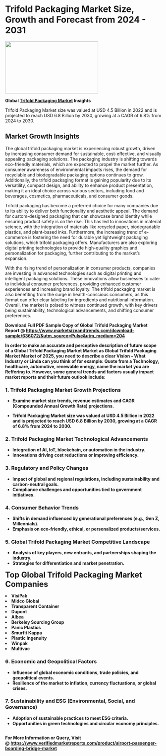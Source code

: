 <H1>Trifold Packaging Market Size, Growth and Forecast from 2024 - 2031</H1><img class="aligncenter size-medium wp-image-584254" src="https://thirdeyenews.in/wp-content/uploads/2024/09/Global-Market-Research-300x168.jpeg" alt="" width="300" height="168" /><p><strong>Global&nbsp;<a href="https://www.marketsizeandtrends.com/download-sample/636072/&amp;utm_source=Pulse&amp;utm_medium=204">Trifold Packaging Market</a> Insights</strong></p><p>Trifold Packaging Market size was valued at USD 4.5 Billion in 2022 and is projected to reach USD 6.8 Billion by 2030, growing at a CAGR of 6.8% from 2024 to 2030.</p><p><h2>Market Growth Insights</h2> <p>The global trifold packaging market is experiencing robust growth, driven by increasing consumer demand for sustainable, cost-effective, and visually appealing packaging solutions. The packaging industry is shifting towards eco-friendly materials, which are expected to propel the market further. As consumer awareness of environmental impacts rises, the demand for recyclable and biodegradable packaging options continues to grow. Additionally, the trifold packaging format is gaining popularity due to its versatility, compact design, and ability to enhance product presentation, making it an ideal choice across various sectors, including food and beverages, cosmetics, pharmaceuticals, and consumer goods.</p> <p><strong></strong></p> <p>Trifold packaging has become a preferred choice for many companies due to its ability to deliver both functionality and aesthetic appeal. The demand for custom-designed packaging that can showcase brand identity while ensuring product safety is on the rise. This has led to innovations in material science, with the integration of materials like recycled paper, biodegradable plastics, and plant-based inks. Furthermore, the increasing trend of e-commerce is fostering the need for durable yet lightweight packaging solutions, which trifold packaging offers. Manufacturers are also exploring digital printing technologies to provide high-quality graphics and personalization for packaging, further contributing to the market’s expansion.</p> <p>With the rising trend of personalization in consumer products, companies are investing in advanced technologies such as digital printing and intelligent packaging solutions. These innovations allow businesses to cater to individual consumer preferences, providing enhanced customer experiences and increasing brand loyalty. The trifold packaging market is also benefiting from the surge in health-conscious consumers, as this format can offer clear labeling for ingredients and nutritional information. Overall, the market is poised to witness continued growth, with key drivers being sustainability, technological advancements, and shifting consumer preferences.</p> <p><strong></p><p><span class=""><strong>Download Full PDF Sample Copy of Global Trifold Packaging Market Report</strong> @ <a href="https://www.marketsizeandtrends.com/download-sample/636072/&amp;utm_source=Pulse&amp;utm_medium=204" target="_blank">https://www.marketsizeandtrends.com/download-sample/636072/&amp;utm_source=Pulse&amp;utm_medium=204</a></span></p><p>In order to make an accurate and perceptive description of future scope of a Global&nbsp;Trifold Packaging Market Market as Global&nbsp;Trifold Packaging Market Market of 2025, you need to describe a clear Vision &ndash; What Industry or Linda can you think of for example: Quote from a Technology, healthcare, automotive, renewable energy, name the market you are Reffering to. However, some general trends and factors usually impact market reports and their future outlook include:</p><h3>1.&nbsp;<strong>Trifold Packaging Market Growth Projections</strong></h3><ul><li>Examine market size trends, revenue estimates and CAGR (Compounded Annual Growth Rate) projections.</li><li><p>Trifold Packaging Market size was valued at USD 4.5 Billion in 2022 and is projected to reach USD 6.8 Billion by 2030, growing at a CAGR of 6.8% from 2024 to 2030.</p></li></ul><h3>2.&nbsp;<strong>Trifold Packaging Market Technological Advancements</strong></h3><ul><li>Integration of AI, IoT, blockchain, or automation in the industry.</li><li>Innovations driving cost reductions or improving efficiency.</li></ul><h3>3.&nbsp;<strong>Regulatory and Policy Changes</strong></h3><ul><li>Impact of global and regional regulations, including sustainability and carbon-neutral goals.</li><li>Compliance challenges and opportunities tied to government initiatives.</li></ul><h3>4.&nbsp;<strong>Consumer Behavior Trends</strong></h3><ul><li>Shifts in demand influenced by generational preferences (e.g., Gen Z, Millennials).</li><li>Emphasis on eco-friendly, ethical, or personalized products/services.</li></ul><h3>5.&nbsp;<strong>Global Trifold Packaging Market Competitive Landscape</strong></h3><ul><li>Analysis of key players, new entrants, and partnerships shaping the industry.</li><li>Strategies for differentiation and market penetration.</li></ul><p data-pm-slice="1 1 []"><span style="color: inherit; font-family: inherit; font-size: 25px;">Top Global Trifold Packaging Market Companies</span></p><div class="" data-test-id=""><p><li>VisiPak</li><li> Midco Global</li><li> Transparent Container</li><li> Dupont</li><li> Albea</li><li> Berkeley Sourcing Group</li><li> Panic Plastics</li><li> Smurfit Kappa</li><li> Plastic Ingenuity</li><li> Winpak</li><li> Multivac</li></p></div><h3>6.&nbsp;<strong>Economic and Geopolitical Factors</strong></h3><ul><li>Influence of global economic conditions, trade policies, and geopolitical events.</li><li>Resilience of the market to inflation, currency fluctuations, or global crises.</li></ul><h3>7.&nbsp;<strong>Sustainability and ESG (Environmental, Social, and Governance)</strong></h3><ul><li>Adoption of sustainable practices to meet ESG criteria.</li><li>Opportunities in green technologies and circular economy principles.</li></ul><h2><strong style="font-size: 14px;">For More Information or Query, Visit @&nbsp;</strong><a style="background-color: #ffffff; font-size: 14px;" href="https://www.marketsizeandtrends.com/report/trifold-packaging-market/" target="_blank">https://www.verifiedmarketreports.com/product/airport-passenger-boarding-bridge-market</a></h2>
